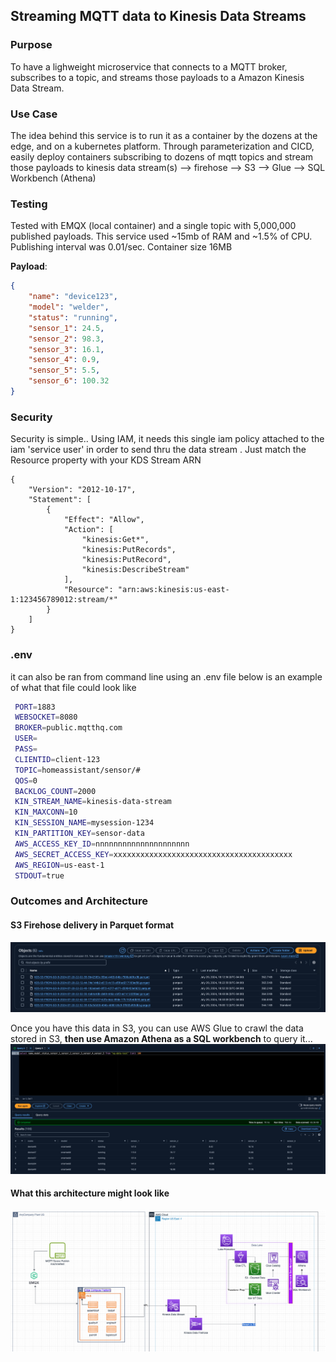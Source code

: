 ## Streaming MQTT data to Kinesis Data Streams

### Purpose
To have a lighweight microservice that connects to a MQTT broker, subscribes to a topic, and streams those payloads to a Amazon Kinesis Data Stream.

### Use Case
The idea behind this service is to run it as a container by the dozens at the edge, and on a kubernetes platform. Through parameterization and CICD, easily deploy containers subscribing to dozens of mqtt topics and stream those payloads to kinesis data stream(s) --> firehose --> S3 --> Glue --> SQL Workbench (Athena)

### Testing
Tested with EMQX (local container) and a single topic with 5,000,000 published payloads. This service used ~15mb of RAM and ~1.5% of CPU. Publishing interval was 0.01/sec.
Container size 16MB

**Payload**:
```json
{
    "name": "device123",
    "model": "welder",
    "status": "running",
    "sensor_1": 24.5,
    "sensor_2": 98.3,
    "sensor_3": 16.1,
    "sensor_4": 0.9,
    "sensor_5": 5.5,
    "sensor_6": 100.32
}
```

### Security
Security is simple..
Using IAM, it needs this single iam policy attached to the iam 'service user' in order
to send thru the data stream . Just match the Resource property with your KDS Stream ARN

```
{
    "Version": "2012-10-17",
    "Statement": [
        {
            "Effect": "Allow",
            "Action": [
                "kinesis:Get*",
                "kinesis:PutRecords",
                "kinesis:PutRecord",
                "kinesis:DescribeStream"
            ],
            "Resource": "arn:aws:kinesis:us-east-1:123456789012:stream/*"
        }
    ]
}
```
### .env
it can also be ran from command line using an .env file
below is an example of what that file could look like

```bash
 PORT=1883
 WEBSOCKET=8080
 BROKER=public.mqtthq.com
 USER=
 PASS=
 CLIENTID=client-123
 TOPIC=homeassistant/sensor/#
 QOS=0
 BACKLOG_COUNT=2000
 KIN_STREAM_NAME=kinesis-data-stream
 KIN_MAXCONN=10
 KIN_SESSION_NAME=mysession-1234
 KIN_PARTITION_KEY=sensor-data
 AWS_ACCESS_KEY_ID=nnnnnnnnnnnnnnnnnnnnn
 AWS_SECRET_ACCESS_KEY=xxxxxxxxxxxxxxxxxxxxxxxxxxxxxxxxxxxxxxxx
 AWS_REGION=us-east-1
 STDOUT=true
```

### Outcomes and Architecture

#### S3 Firehose delivery in Parquet format
![S3 Files ](img/s3.png)

Once you have this data in S3, you can use AWS Glue to crawl the data stored in S3, **then use Amazon Athena as a SQL workbench** to query it...
![Athena](img/athena-2.png)

#### What this architecture might look like
![Architecture](/img/arch.png)